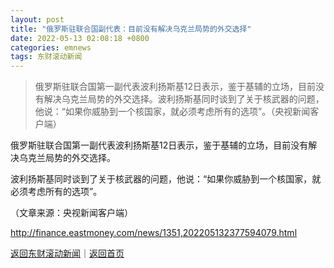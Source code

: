 ```yaml
---
layout: post
title: "俄罗斯驻联合国副代表：目前没有解决乌克兰局势的外交选择"
date: 2022-05-13 02:08:18 +0800
categories: emnews
tags: 东财滚动新闻
---
```

> 俄罗斯驻联合国第一副代表波利扬斯基12日表示，鉴于基辅的立场，目前没有解决乌克兰局势的外交选择。波利扬斯基同时谈到了关于核武器的问题，他说：“如果你威胁到一个核国家，就必须考虑所有的选项”。（央视新闻客户端）

<p>俄罗斯驻联合国第一副代表波利扬斯基12日表示，鉴于基辅的立场，目前没有解决乌克兰局势的外交选择。</p>
 <p>波利扬斯基同时谈到了关于核武器的问题，他说：“如果你威胁到一个核国家，就必须考虑所有的选项”。</p><p class="em_media">（文章来源：央视新闻客户端）</p>

<http://finance.eastmoney.com/news/1351,202205132377594079.html>

[返回东财滚动新闻](//finews.withounder.com/emnews/)｜[返回首页](//finews.withounder.com/)